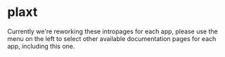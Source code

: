 # plaxt

Currently we're reworking these intropages for each app, please use the menu on the left to select other available documentation pages for each app, including this one.
